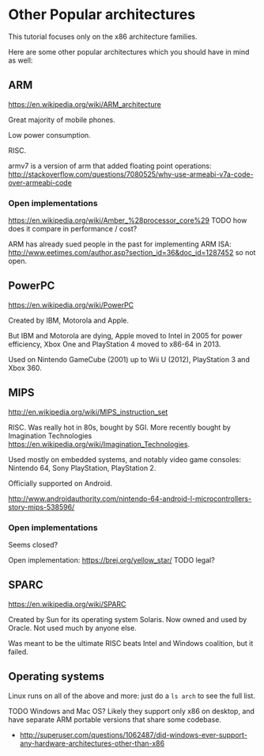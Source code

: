 # Other Popular architectures

This tutorial focuses only on the x86 architecture families.

Here are some other popular architectures which you should have in mind as well:

## ARM

<https://en.wikipedia.org/wiki/ARM_architecture>

Great majority of mobile phones.

Low power consumption.

RISC.

armv7 is a version of arm that added floating point operations: <http://stackoverflow.com/questions/7080525/why-use-armeabi-v7a-code-over-armeabi-code>

### Open implementations

<https://en.wikipedia.org/wiki/Amber_%28processor_core%29> TODO how does it compare in performance / cost?

ARM has already sued people in the past for implementing ARM ISA: http://www.eetimes.com/author.asp?section_id=36&doc_id=1287452 so not open.

## PowerPC

<https://en.wikipedia.org/wiki/PowerPC>

Created by IBM, Motorola and Apple.

But IBM and Motorola are dying, Apple moved to Intel in 2005 for power efficiency, Xbox One and PlayStation 4 moved to x86-64 in 2013.

Used on Nintendo GameCube (2001) up to Wii U (2012), PlayStation 3 and Xbox 360.

## MIPS

<http://en.wikipedia.org/wiki/MIPS_instruction_set>

RISC. Was really hot in 80s, bought by SGI. More recently bought by Imagination Technologies <https://en.wikipedia.org/wiki/Imagination_Technologies>.

Used mostly on embedded systems, and notably video game consoles: Nintendo 64, Sony PlayStation, PlayStation 2.

Officially supported on Android.

<http://www.androidauthority.com/nintendo-64-android-l-microcontrollers-story-mips-538596/>

### Open implementations

Seems closed?

Open implementation: <https://brej.org/yellow_star/> TODO legal?

## SPARC

<https://en.wikipedia.org/wiki/SPARC>

Created by Sun for its operating system Solaris. Now owned and used by Oracle. Not used much by anyone else.

Was meant to be the ultimate RISC beats Intel and Windows coalition, but it failed.

## Operating systems

Linux runs on all of the above and more: just do a `ls arch` to see the full list.

TODO Windows and Mac OS? Likely they support only x86 on desktop, and have separate ARM portable versions that share some codebase.

- <http://superuser.com/questions/1062487/did-windows-ever-support-any-hardware-architectures-other-than-x86>
